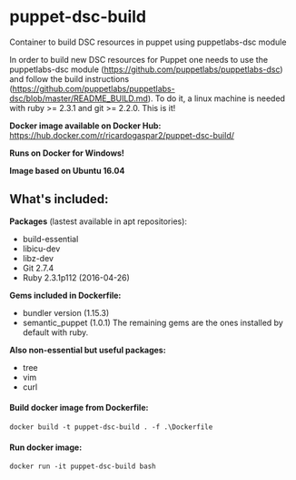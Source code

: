 # puppet-dsc-build
Container to build DSC resources in puppet using puppetlabs-dsc module

In order to build new DSC resources for Puppet one needs to use the puppetlabs-dsc module (https://github.com/puppetlabs/puppetlabs-dsc) and follow the build instructions (https://github.com/puppetlabs/puppetlabs-dsc/blob/master/README_BUILD.md). To do it, a linux machine is needed with ruby >= 2.3.1 and git >= 2.2.0.
This is it!

**Docker image available on Docker Hub:** https://hub.docker.com/r/ricardogaspar2/puppet-dsc-build/

**Runs on Docker for Windows!**

**Image based on Ubuntu 16.04**

## What's included:
**Packages** (lastest available in apt repositories):
- build-essential
- libicu-dev
- libz-dev
- Git 2.7.4
- Ruby 2.3.1p112 (2016-04-26)

**Gems included in Dockerfile:**
- bundler version (1.15.3)
- semantic_puppet (1.0.1)
The remaining gems are the ones installed by default with ruby.

**Also non-essential but useful packages:**
- tree
- vim
- curl


#### Build docker image from Dockerfile:
```
docker build -t puppet-dsc-build . -f .\Dockerfile
```

#### Run docker image:
```
docker run -it puppet-dsc-build bash
```


